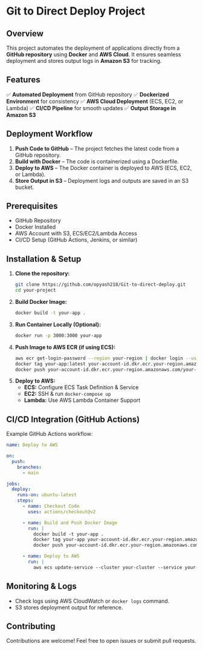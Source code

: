 # Git to Direct Deploy Project

## Overview
This project automates the deployment of applications directly from a **GitHub repository** using **Docker** and **AWS Cloud**. It ensures seamless deployment and stores output logs in **Amazon S3** for tracking.

## Features
✅ **Automated Deployment** from GitHub repository
✅ **Dockerized Environment** for consistency
✅ **AWS Cloud Deployment** (ECS, EC2, or Lambda)
✅ **CI/CD Pipeline** for smooth updates
✅ **Output Storage in Amazon S3**

## Deployment Workflow
1. **Push Code to GitHub** – The project fetches the latest code from a GitHub repository.
2. **Build with Docker** – The code is containerized using a Dockerfile.
3. **Deploy to AWS** – The Docker container is deployed to AWS (ECS, EC2, or Lambda).
4. **Store Output in S3** – Deployment logs and outputs are saved in an S3 bucket.

## Prerequisites
- GitHub Repository
- Docker Installed
- AWS Account with S3, ECS/EC2/Lambda Access
- CI/CD Setup (GitHub Actions, Jenkins, or similar)

## Installation & Setup
1. **Clone the repository:**
   ```sh
   git clone https://github.com/opyash218/Git-to-direct-deploy.git
   cd your-project
   ```
2. **Build Docker Image:**
   ```sh
   docker build -t your-app .
   ```
3. **Run Container Locally (Optional):**
   ```sh
   docker run -p 3000:3000 your-app
   ```
4. **Push Image to AWS ECR (if using ECS):**
   ```sh
   aws ecr get-login-password --region your-region | docker login --username AWS --password-stdin your-account-id.dkr.ecr.your-region.amazonaws.com
   docker tag your-app:latest your-account-id.dkr.ecr.your-region.amazonaws.com/your-app
   docker push your-account-id.dkr.ecr.your-region.amazonaws.com/your-app
   ```
5. **Deploy to AWS:**
   - **ECS:** Configure ECS Task Definition & Service
   - **EC2:** SSH & run `docker-compose up`
   - **Lambda:** Use AWS Lambda Container Support

## CI/CD Integration (GitHub Actions)
Example GitHub Actions workflow:
```yaml
name: Deploy to AWS

on:
  push:
    branches:
      - main

jobs:
  deploy:
    runs-on: ubuntu-latest
    steps:
      - name: Checkout Code
        uses: actions/checkout@v2

      - name: Build and Push Docker Image
        run: |
          docker build -t your-app .
          docker tag your-app your-account-id.dkr.ecr.your-region.amazonaws.com/your-app
          docker push your-account-id.dkr.ecr.your-region.amazonaws.com/your-app

      - name: Deploy to AWS
        run: |
          aws ecs update-service --cluster your-cluster --service your-service --force-new-deployment
```

## Monitoring & Logs
- Check logs using AWS CloudWatch or `docker logs` command.
- S3 stores deployment output for reference.

## Contributing
Contributions are welcome! Feel free to open issues or submit pull requests.
